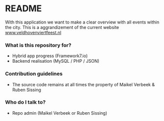 # README #

With this application we want to make a clear overview with all events within the city. This is a aggrandizement of the current website www.veldhovenviertfeest.nl

### What is this repository for? ###

* Hybrid app progress (Framework7.io)
* Backend realisation (MySQL / PHP / JSON)

### Contribution guidelines ###

* The source code remains at all times the property of Maikel Verbeek & Ruben Sissing

### Who do I talk to? ###

* Repo admin (Maikel Verbeek or Ruben Sissing)